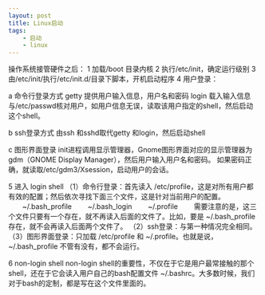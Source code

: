 ```yaml
---
layout: post
title: Linux启动
tags:
	- 启动
	- linux
---
```


操作系统接管硬件之后：
1 加载/boot 目录内核
2 执行/etc/init，确定运行级别
3 由/etc/init/执行/etc/init.d/目录下脚本，开机启动程序
4 用户登录：

a 命令行登录方式
getty 提供用户输入信息，用户名和密码
login 载入输入信息与/etc/passwd核对用户，如用户信息无误，读取该用户指定的shell，然后启动这个shell。

b ssh登录方式
由ssh 和sshd取代getty 和login，然后启动shell

c 图形界面登录
init进程调用显示管理器，Gnome图形界面对应的显示管理器为gdm（GNOME Display Manager），然后用户输入用户名和密码。
如果密码正确，就读取/etc/gdm3/Xsession，启动用户的会话。

5 进入 login shell
（1）命令行登录：首先读入 /etc/profile，这是对所有用户都有效的配置；然后依次寻找下面三个文件，这是针对当前用户的配置。
　　~/.bash_profile
　　~/.bash_login
　　~/.profile　　
需要注意的是，这三个文件只要有一个存在，就不再读入后面的文件了。比如，要是 ~/.bash_profile 存在，就不会再读入后面两个文件了。
（2）ssh登录：与第一种情况完全相同。
（3）图形界面登录：只加载 /etc/profile 和 ~/.profile。也就是说，~/.bash_profile 不管有没有，都不会运行。

6 non-login shell 
non-login shell的重要性，不仅在于它是用户最常接触的那个shell，还在于它会读入用户自己的bash配置文件 ~/.bashrc。大多数时候，我们对于bash的定制，都是写在这个文件里面的。
